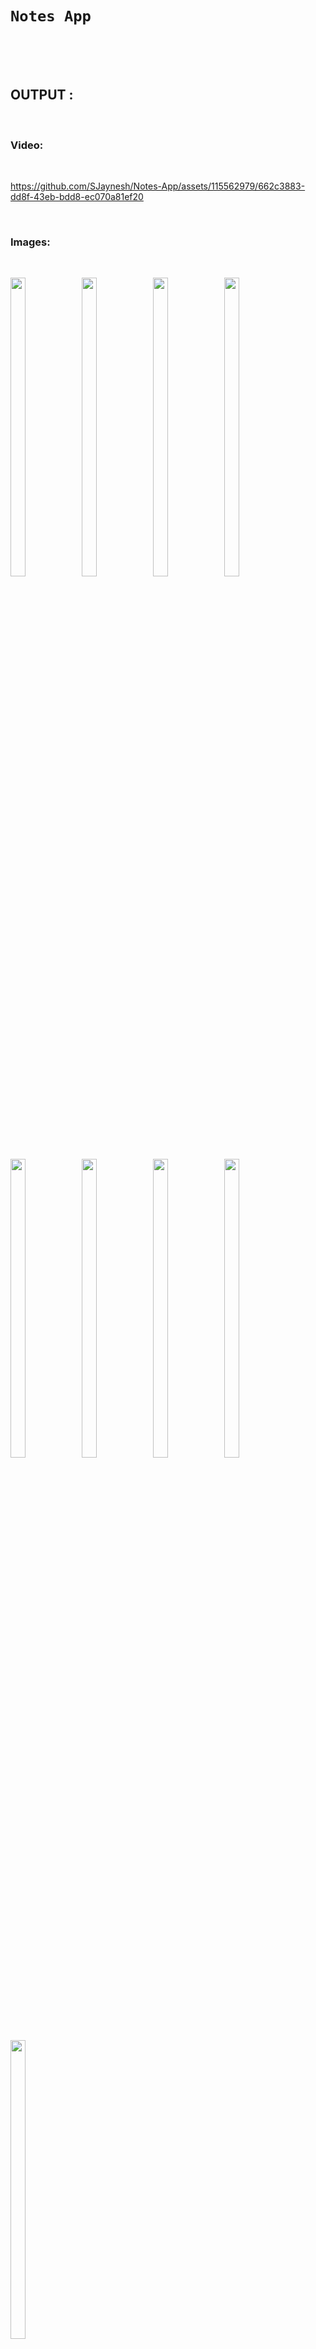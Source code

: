 # `Notes App`

<br><br><br>

## OUTPUT :

<br>

### Video:

<br>


https://github.com/SJaynesh/Notes-App/assets/115562979/662c3883-dd8f-43eb-bdd8-ec070a81ef20


<br>

### Images:

<br>

<p>
  <img align = "left"  src = "https://github.com/SJaynesh/Notes-App/assets/115562979/848679c3-6e6b-497b-b271-06792ffb4b56.jpg" width=22% height=35% >
  
  <img align = "left"  src = "https://github.com/SJaynesh/Notes-App/assets/115562979/562e6d68-2c80-41d1-8c80-fff189214aa4.jpg" width=22% height=35% >
 
   <img align = "left"  src = "https://github.com/SJaynesh/Notes-App/assets/115562979/459ec607-0e6f-40bd-8f72-f73bef12ea25.jpg" width=22% height=35% >
 
   <img  src = "https://github.com/SJaynesh/Notes-App/assets/115562979/5c8504db-91e7-420c-a9fa-5560eaaa0939.jpg" width=22% height=35% >
</p>

<br>

<p>
  <img align = "left"  src = "https://github.com/SJaynesh/Notes-App/assets/115562979/d6206ef5-fc29-4345-aebb-4343dec6c55f.jpg" width=22% height=35% >
  
  <img align = "left"  src = "https://github.com/SJaynesh/Notes-App/assets/115562979/e6773737-60ef-4d1e-b658-73e6c04d9d7e.jpg" width=22% height=35% >
 
   <img align = "left"  src = "https://github.com/SJaynesh/Notes-App/assets/115562979/f54e79b2-83e2-42b1-a969-fb89c3be8c31.jpg" width=22% height=35% >
 
   <img  src = "https://github.com/SJaynesh/Notes-App/assets/115562979/70d74cbd-b348-42c8-9818-176e22a65488.jpg" width=22% height=35% >
</p>

<br>

<p>
   <img  src = "https://github.com/SJaynesh/Notes-App/assets/115562979/d732e1b9-83eb-49c7-85be-468f42c80dd0.jpg" width=22% height=35% >
</p>





